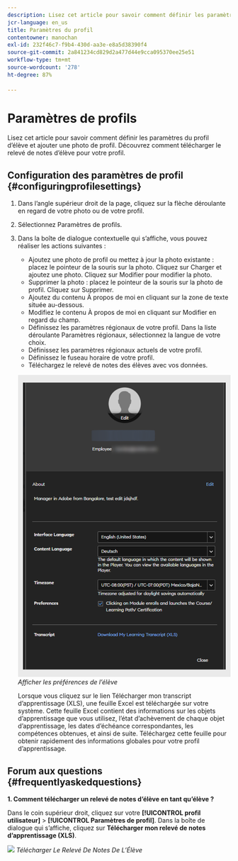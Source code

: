 ```yaml
---
description: Lisez cet article pour savoir comment définir les paramètres du profil d’élève et ajouter une photo de profil. Découvrez comment télécharger le relevé de notes d’élève pour votre profil.
jcr-language: en_us
title: Paramètres du profil
contentowner: manochan
exl-id: 232f46c7-f9b4-430d-aa3e-e8a5d38390f4
source-git-commit: 2a841234cd829d2a477d44e9cca095370ee25e51
workflow-type: tm+mt
source-wordcount: '278'
ht-degree: 87%

---
```


# Paramètres de profils

Lisez cet article pour savoir comment définir les paramètres du profil d’élève et ajouter une photo de profil. Découvrez comment télécharger le relevé de notes d’élève pour votre profil.

## Configuration des paramètres de profil {#configuringprofilesettings}

1. Dans l’angle supérieur droit de la page, cliquez sur la flèche déroulante en regard de votre photo ou de votre profil.
1. Sélectionnez Paramètres de profils.
1. Dans la boîte de dialogue contextuelle qui s’affiche, vous pouvez réaliser les actions suivantes :

   * Ajoutez une photo de profil ou mettez à jour la photo existante : placez le pointeur de la souris sur la photo. Cliquez sur Charger et ajoutez une photo. Cliquez sur Modifier pour modifier la photo.
   * Supprimer la photo : placez le pointeur de la souris sur la photo de profil. Cliquez sur Supprimer.
   * Ajoutez du contenu À propos de moi en cliquant sur la zone de texte située au-dessous.
   * Modifiez le contenu À propos de moi en cliquant sur Modifier en regard du champ.
   * Définissez les paramètres régionaux de votre profil. Dans la liste déroulante Paramètres régionaux, sélectionnez la langue de votre choix.
   * Définissez les paramètres régionaux actuels de votre profil.
   * Définissez le fuseau horaire de votre profil.
   * Téléchargez le relevé de notes des élèves avec vos données.

   ![](assets/learner-preferences.png)
   *Afficher les préférences de l’élève*

   Lorsque vous cliquez sur le lien Télécharger mon transcript d’apprentissage (XLS), une feuille Excel est téléchargée sur votre système. Cette feuille Excel contient des informations sur les objets d’apprentissage que vous utilisez, l’état d’achèvement de chaque objet d’apprentissage, les dates d’échéance correspondantes, les compétences obtenues, et ainsi de suite. Téléchargez cette feuille pour obtenir rapidement des informations globales pour votre profil d’apprentissage.

## Forum aux questions {#frequentlyaskedquestions}

**1. Comment télécharger un relevé de notes d’élève en tant qu’élève ?**

Dans le coin supérieur droit, cliquez sur votre **[!UICONTROL profil utilisateur]** > **[!UICONTROL Paramètres de profil]**. Dans la boîte de dialogue qui s’affiche, cliquez sur **Télécharger mon relevé de notes d’apprentissage (XLS)**.

![](assets/dowload-lt.png)
*Télécharger Le Relevé De Notes De L’Élève*
